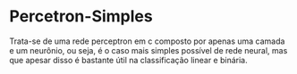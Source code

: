 # Percetron-Simples
Trata-se de uma rede perceptron em c composto por apenas uma camada e um neurônio, ou seja, é o caso mais simples possível de rede neural, mas que apesar disso é bastante útil na classificação linear e binária.
